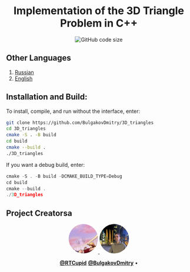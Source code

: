 <div align="center">

  # Implementation of the 3D Triangle Problem in C++
  ![GitHub code size](https://img.shields.io/github/languages/code-size/BulgakovDmitry/3D_triangles)
</div>

## Other Languages

1. [Russian](/README-R.md)
2. [English](/README.md)

## Installation and Build:

To install, compile, and run without the interface, enter:
```bash
git clone https://github.com/BulgakovDmitry/3D_triangles
cd 3D_triangles
cmake -S . -B build
cd build
cmake --build .
./3D_triangles
```

If you want a debug build, enter:
```cpp
cmake -S . -B build -DCMAKE_BUILD_TYPE=Debug
cd build
cmake --build .
./3D_triangles
```
## Project Creatorsа

<div align="center">

  <a href="https://github.com/RTCupid">
    <img src="https://raw.githubusercontent.com/BulgakovDmitry/3D_triangles/main/img/A.jpeg" width="80" height="80" style="border-radius: 50%;">
  </a>
  
  <a href="https://github.com/BulgakovDmitry">
    <img src="https://raw.githubusercontent.com/BulgakovDmitry/3D_triangles/main/img/D.jpeg" width="80" height="80" style="border-radius: 50%;">
  </a>
  
  <br>
  
  <a href="https://github.com/RTCupid"><strong>@RTCupid</strong></a>
  <a href="https://github.com/BulgakovDmitry"><strong>@BulgakovDmitry</strong></a> • 
  
  <br>
  
</div>
